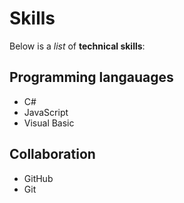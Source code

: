 # Skills

Below is a _list_ of **technical skills**:

## Programming langauages
- C#
- JavaScript
- Visual Basic

## Collaboration
- GitHub
- Git
